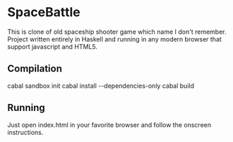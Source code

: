 SpaceBattle
===========

This is clone of old spaceship shooter game which name I don't remember. Project written entirely in Haskell and running in any modern browser that support javascript and HTML5.

Compilation
-----------
cabal sandbox init
cabal install --dependencies-only
cabal build

Running
-------
Just open index.html in your favorite browser and follow the onscreen instructions.
